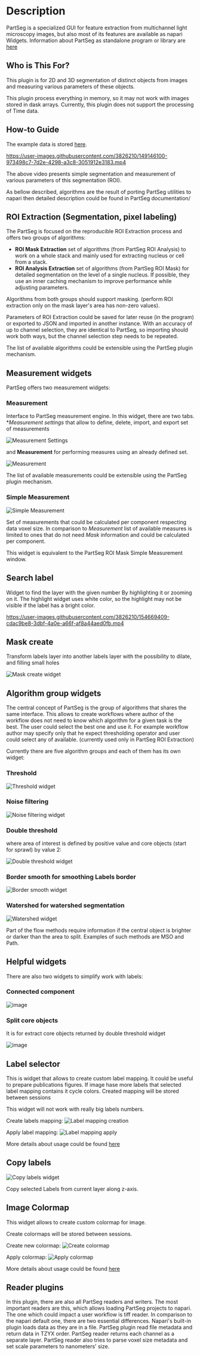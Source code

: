 # Description

PartSeg is a specialized GUI for feature extraction from multichannel light microscopy images, but also most of its features are available as napari Widgets.
Information about PartSeg as standalone program or library are [here](https://github.com/4DNucleome/PartSeg)

## Who is This For?

This plugin is for 2D and 3D segmentation of distinct objects from images and measuring various parameters of these objects.

This plugin process everything in memory, so it may not work with images stored in dask arrays. Currently, this plugin does not support the processing of Time data.

## How-to Guide

The example data is stored [here](https://4dnucleome.cent.uw.edu.pl/PartSeg/Downloads/test_data.tbz2).

https://user-images.githubusercontent.com/3826210/149146100-973498c7-7d2e-4298-a3c8-3051912e3183.mp4

The above video presents simple segmentation and measurement of various parameters of this segmentation (ROI).

As bellow described, algorithms are the result of porting PartSeg utilities to napari
then detailed description could be found in PartSeg documentation/

## ROI Extraction (Segmentation, pixel labeling)

The PartSeg is focused on the reproducible ROI Extraction process and offers two groups of algorithms:

*   __ROI Mask Extraction__ set of algorithms (from PartSeg ROI Analysis) to work on a whole stack and mainly used for extracting nucleus or cell from a stack.
*   __ROI Analysis Extraction__ set of algorithms (from PartSeg ROI Mask) for detailed segmentation on the level of a single nucleus.
    If possible, they use an inner caching mechanism to improve performance while adjusting parameters.

Algorithms from both groups should support masking.
(perform ROI extraction only on the mask layer's area has non-zero values).

Parameters of ROI Extraction could be saved for later reuse (in the program) or exported to JSON and imported in another instance.
With an accuracy of up to channel selection, they are identical to PartSeg,
so importing should work both ways, but the channel selection step needs to be repeated.

The list of available algorithms could be extensible using the PartSeg plugin mechanism.

## Measurement widgets

PartSeg offers two measurement widgets:

### Measurement

Interface to PartSeg measurement engine.
In this widget, there are two tabs. **Measurement settings* that allow
to define, delete, import, and export set of measurements

![Measurement Settings](https://i.imgur.com/cfuXRRD.png)

and **Measurement** for performing measures using an already defined set.

![Measurement](https://i.imgur.com/4LzvqRp.png)

The list of available measurements could be extensible using the PartSeg plugin mechanism.

### Simple Measurement

![Simple Measurement](https://i.imgur.com/Rnq6lF5.png)

Set of measurements that could be calculated per component respecting data voxel size.
In comparison to  *Measurement* list of available measures is limited to ones that do not need
*Mask* information and could be calculated per component.

This widget is equivalent to the PartSeg ROI Mask Simple Measurement window.

## Search label

Widget to find the layer with the given number By highlighting it or zooming on it. The highlight widget uses white color, so the highlight may not be visible if the label has a bright color.

https://user-images.githubusercontent.com/3826210/154669409-cdac9be8-3dbf-4a0e-a66f-af8a44aed0fb.mp4

## Mask create

Transform labels layer into another labels layer with the possibility to dilate, and filling small holes

![Mask create widget](https://i.imgur.com/FIJGLjb.png)

## Algorithm group widgets

The central concept of PartSeg is the group of algorithms that shares the same interface.
This allows to create workflows where author of the workflow does not need to know which algorithm for
a given task is the best. The user could select the best one and use it.
For example workflow author may specify only that he expect thresholding operator and user
could select any of available. (currently used only in PartSeg ROI Extraction)

Currently there are five algorithm groups and each of them has its own widget:

### Threshold

![Threshold widget](https://github.com/4DNucleome/PartSeg/assets/3826210/1d200722-8f26-4124-8053-52111e44172b)

### Noise filtering

![Noise filtering widget](https://github.com/4DNucleome/PartSeg/assets/3826210/f8f51bd1-c993-44c6-9fa7-90beab896eaa)

### Double threshold

where area of interest is defined by positive value and core objects (start for sprawl) by value 2:

![Double threshold widget](https://github.com/4DNucleome/PartSeg/assets/3826210/628d7b1d-40d8-4947-8bbe-d10651ddc9ce)

### Border smooth for smoothing Labels border

![Border smooth widget](https://github.com/4DNucleome/PartSeg/assets/3826210/bfab6f9f-e3ee-4df3-a2b7-4689ba4b4d3f)

### Watershed for watershed segmentation

![Watershed widget](https://github.com/4DNucleome/PartSeg/assets/3826210/1f42254b-9d58-499d-9306-9bac228ab4d2)

Part of the flow methods require information if the central object is brighter or darker than the area to split.
Examples of such methods are MSO and Path.

## Helpful widgets

There are also two widgets to simplify work with labels:

### Connected component

![image](https://github.com/4DNucleome/PartSeg/assets/3826210/6f7c06fb-5903-4b2c-aca9-60a0c2a5cc3b)

### Split core objects

It is for extract core objects returned by double threshold widget

![image](https://github.com/4DNucleome/PartSeg/assets/3826210/1a081773-1c5f-4e24-9efe-5166d4c7ac2b)

## Label selector

This is widget that allows to create custom label mapping. It could be useful to prepare
publications figures. If image hase more labels that selected label mapping contains it
cycle colors.
Created mapping will be stored between sessions

This widget will not work with really big labels numbers.

Create labels mapping:
![Label mapping creation](https://user-images.githubusercontent.com/3826210/233070662-22a2b016-1397-4a21-bac2-2588c096a702.png)

Apply label mapping:
![Label mapping apply](https://user-images.githubusercontent.com/3826210/233070664-372cf038-6658-4b86-94f6-ade3cb3df9a3.png)

More details about usage could be found [here](https://partseg.readthedocs.io/en/latest/interface-overview/interface-overview.html#create-labels)

## Copy labels

![Copy labels widget](https://github.com/4DNucleome/PartSeg/assets/3826210/3d159b28-a88f-4831-82b0-ad43c08d3405)

Copy selected Labels from current layer along z-axis.

## Image Colormap

This widget allows to create custom colormap for image.

Create colormaps will be stored between sessions.

Create new colormap:
![Create colormap](https://user-images.githubusercontent.com/3826210/233070666-79558119-7d91-4ccf-8e8f-0e55119ace98.png)

Apply colormap:
![Apply colormap](https://user-images.githubusercontent.com/3826210/233070668-b7633574-e12b-4037-acc8-eee1a70eead6.png)

More details about usage could be found [here](https://partseg.readthedocs.io/en/latest/interface-overview/interface-overview.html#color-map-creator)

## Reader plugins

In this plugin, there are also all PartSeg readers and writers.
The most important readers are this, which allows loading PartSeg projects to napari.
The one which could impact a user workflow is tiff reader.
In comparison to the napari default one, there are two essential differences.
Napari's built-in plugin loads data as they are in a file.
PartSeg plugin read file metadata and return data in TZYX order.
PartSeg reader returns each channel as a separate layer.
PartSeg reader also tries to parse voxel size metadata and set scale parameters to nanometers' size.
